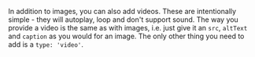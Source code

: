 In addition to images, you can also add videos. These are intentionally simple - they will autoplay, loop and don't support sound.
The way you provide a video is the same as with images, i.e. just give it an `src`, `altText` and `caption` as you would for an image.
The only other thing you need to add is a `type: 'video'`.

